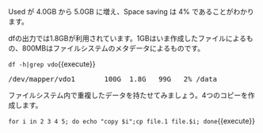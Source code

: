 Used が 4.0GB から 5.0GB に増え、Space saving は 4% であることがわかります。

dfの出力では1.8GBが利用されています。1GBはいま作成したファイルによるもの、800MBはファイルシステムのメタデータによるものです。

`df -h|grep vdo`{{execute}}

<pre class="file">
/dev/mapper/vdo1       100G  1.8G   99G   2% /data
</pre>

ファイルシステム内で重複したデータを持たせてみましょう。4つのコピーを作成します。

`for i in 2 3 4 5; do echo "copy $i";cp file.1 file.$i; done`{{execute}}
